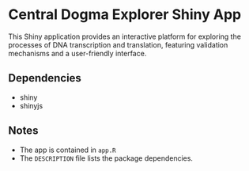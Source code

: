 # Central Dogma Explorer Shiny App

This Shiny application provides an interactive platform for exploring the processes of DNA transcription and translation, featuring validation mechanisms and a user-friendly interface.



## Dependencies

- shiny
- shinyjs

## Notes

- The app is contained in `app.R` 
- The `DESCRIPTION` file lists the package dependencies.
